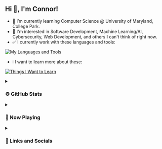 ## Hi 👋, I'm Connor!

- 🌱 I’m currently learning Computer Science @ University of Maryland, College Park.
- 🤔 I'm interested in Software Development, Machine Learning/AI, Cybersecurity, Web Development, and others I can't think of right now.
- ✅ I currently work with these languages and tools:

[![My Languages and Tools](https://skills.thijs.gg/icons?i=java,py,cpp,html,css,js,git,unity)](https://skills.thijs.gg)

- ℹ️ I want to learn more about these:

[![Things I Want to Learn](https://skills.thijs.gg/icons?i=c,swift,mongodb,nodejs,react,lua,mysql)](https://skills.thijs.gg)

<details>
  <summary><h3>⚙️ GitHub Stats</h3></summary> 
  
  <br></br>
  ![Connor's GitHub Stats](https://github-readme-stats.vercel.app/api?username=YourBoyConnor&show_icons=true&theme=dark)
  
</details>

<details>
  <summary><h3>🎵 Now Playing</h3></summary> 
  
  <br></br>
  ![Connor's GitHub Stats](https://github-readme-stats.vercel.app/api?username=YourBoyConnor&show_icons=true&theme=dark)
  
</details>

<details>
  <summary><h3>🔗 Links and Socials</h3></summary> 
  
  <br></br>
  ![Connor's GitHub Stats](https://github-readme-stats.vercel.app/api?username=YourBoyConnor&show_icons=true&theme=dark)
  
</details>
